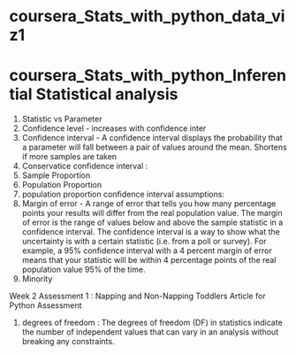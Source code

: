 # coursera_Stats_with_python_data_viz1
# coursera_Stats_with_python_Inferential Statistical analysis
1. Statistic vs Parameter
2. Confidence level - increases with confidence inter
3. Confidence interval - A confidence interval displays the probability that a parameter will fall between a pair of values around the mean. Shortens if more samples are taken
4. Conservatice confidence interval : 
5. Sample Proportion
6. Population Proportion
7. population proportion confidence interval assumptions: 
8. Margin of error - A range of error that tells you how many percentage points your results will differ from the real population value. The margin of error is the range of values below and above the sample statistic in a confidence interval. The confidence interval is a way to show what the uncertainty is with a certain statistic (i.e. from a poll or survey). For example, a 95% confidence interval with a 4 percent margin of error means that your statistic will be within 4 percentage points of the real population value 95% of the time.
10. Minority

Week 2 Assessment 1 : Napping and Non-Napping Toddlers Article for Python Assessment

1. degrees of freedom : The degrees of freedom (DF) in statistics indicate the number of independent values that can vary in an analysis without breaking any constraints.
